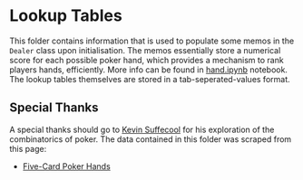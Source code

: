 # Lookup Tables

This folder contains information that is used to populate some memos in the ```Dealer``` class upon initialisation. The memos essentially store a numerical score for each possible poker hand, which provides a mechanism to rank players hands, efficiently. More info can be found in [hand.ipynb](../notebooks/hand.ipynb) notebook. The lookup tables themselves are stored in a tab-seperated-values format.

## Special Thanks

A special thanks should go to [Kevin Suffecool](https://suffe.cool/) for his exploration of the combinatorics of poker. The data contained in this folder was scraped from this page:

* [Five-Card Poker Hands](http://suffe.cool/poker/7462.html)
